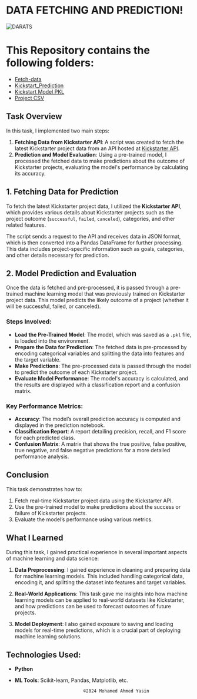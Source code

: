 # DATA FETCHING AND PREDICTION!

![DARATS](https://github.com/user-attachments/assets/2042e540-0b58-4d85-a9f8-5db659944ee8)


# This Repository contains the following folders:
- [Fetch-data](https://github.com/fmhirwa/ml-database_design/blob/main/Models/fetch-data.py)
- [Kickstart_Prediction](https://github.com/fmhirwa/ml-database_design/blob/main/Models/kickstart_prediction.ipynb)
- [Kickstart Model PKL](https://github.com/fmhirwa/ml-database_design/blob/main/Models/kickstarter_model.pkl)
- [Project CSV](https://github.com/fmhirwa/ml-database_design/blob/main/Models/kickstarter_projects_for_ml.csv)


## Task Overview

In this task, I implemented two main steps:

1. **Fetching Data from Kickstarter API**: A script was created to fetch the latest Kickstarter project data from an API hosted at [Kickstarter API](https://kickstarter-api.onrender.com).
2. **Prediction and Model Evaluation**: Using a pre-trained model, I processed the fetched data to make predictions about the outcome of Kickstarter projects, evaluating the model's performance by calculating its accuracy.

## 1. Fetching Data for Prediction

To fetch the latest Kickstarter project data, I utilized the **Kickstarter API**, which provides various details about Kickstarter projects such as the project outcome (`successful`, `failed`, `canceled`), categories, and other related features.

The script sends a request to the API and receives data in JSON format, which is then converted into a Pandas DataFrame for further processing. This data includes project-specific information such as goals, categories, and other details necessary for prediction.

## 2. Model Prediction and Evaluation

Once the data is fetched and pre-processed, it is passed through a pre-trained machine learning model that was previously trained on Kickstarter project data. This model predicts the likely outcome of a project (whether it will be successful, failed, or canceled).

### Steps Involved:
- **Load the Pre-Trained Model**: The model, which was saved as a `.pkl` file, is loaded into the environment.
- **Prepare the Data for Prediction**: The fetched data is pre-processed by encoding categorical variables and splitting the data into features and the target variable.
- **Make Predictions**: The pre-processed data is passed through the model to predict the outcome of each Kickstarter project.
- **Evaluate Model Performance**: The model's accuracy is calculated, and the results are displayed with a classification report and a confusion matrix.

### Key Performance Metrics:
- **Accuracy**: The model’s overall prediction accuracy is computed and displayed in the prediction notebook.
- **Classification Report**: A report detailing precision, recall, and F1 score for each predicted class.
- **Confusion Matrix**: A matrix that shows the true positive, false positive, true negative, and false negative predictions for a more detailed performance analysis.

## Conclusion

This task demonstrates how to:
1. Fetch real-time Kickstarter project data using the Kickstarter API.
2. Use the pre-trained model to make predictions about the success or failure of Kickstarter projects.
3. Evaluate the model’s performance using various metrics.

## What I Learned

During this task, I gained practical experience in several important aspects of machine learning and data science:
   
1. **Data Preprocessing**: I gained experience in cleaning and preparing data for machine learning models. This included handling categorical data, encoding it, and splitting the dataset into features and target variables.

2. **Real-World Applications**: This task gave me insights into how machine learning models can be applied to real-world datasets like Kickstarter, and how predictions can be used to forecast outcomes of future projects.

3. **Model Deployment**: I also gained exposure to saving and loading models for real-time predictions, which is a crucial part of deploying machine learning solutions.

## Technologies Used:
- **Python**
- **ML Tools**: Scikit-learn, Pandas, Matplotlib, etc.

                                ©2024 Mohamed Ahmed Yasin
